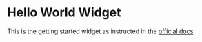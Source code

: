 # Hello World Widget

This is the getting started widget as instructed in the [official docs](https://learn.microsoft.com/en-us/azure/devops/extend/develop/add-dashboard-widget?view=azure-devops).